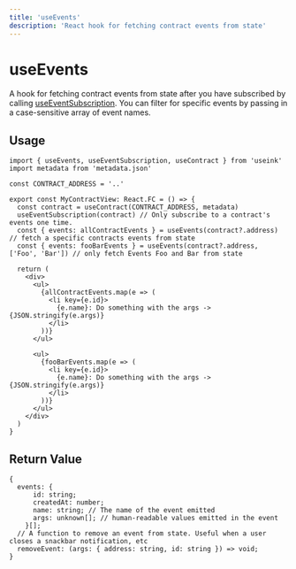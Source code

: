 ```yaml
---
title: 'useEvents'
description: 'React hook for fetching contract events from state'
---
```


# useEvents

A hook for fetching contract events from state after you have subscribed by calling
[useEventSubscription](/frontend/react/hooks/contracts/use-event-subscription). You can
filter for specific events by passing in a case-sensitive array of event names. 

## Usage

```tsx
import { useEvents, useEventSubscription, useContract } from 'useink'
import metadata from 'metadata.json'

const CONTRACT_ADDRESS = '..'

export const MyContractView: React.FC = () => {
  const contract = useContract(CONTRACT_ADDRESS, metadata)
  useEventSubscription(contract) // Only subscribe to a contract's events one time.
  const { events: allContractEvents } = useEvents(contract?.address) // fetch a specific contracts events from state
  const { events: fooBarEvents } = useEvents(contract?.address, ['Foo', 'Bar']) // only fetch Events Foo and Bar from state

  return (
    <div>
      <ul>
        {allContractEvents.map(e => (
          <li key={e.id}>
            {e.name}: Do something with the args -> {JSON.stringify(e.args)}
          </li>
        ))}
      </ul>

      <ul>
        {fooBarEvents.map(e => (
          <li key={e.id}>
            {e.name}: Do something with the args -> {JSON.stringify(e.args)}
          </li>
        ))}
      </ul>
    </div>
  )
}
```

## Return Value

```tsx
{
  events: {
      id: string;
      createdAt: number;
      name: string; // The name of the event emitted
      args: unknown[]; // human-readable values emitted in the event
    }[];
  // A function to remove an event from state. Useful when a user closes a snackbar notification, etc
  removeEvent: (args: { address: string, id: string }) => void;
}
```